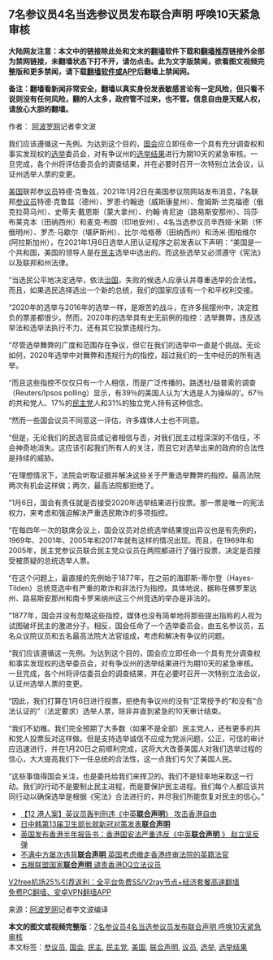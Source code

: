  <h2>7名参议员4名当选参议员发布联合声明 呼唤10天紧急审核</h2> <p class="notice"><b>大陆网友注意：本文中的链接除此处和文末的<a href="https://github.com/bannedbook/fanqiang" >翻墙</a>软件下载和<a href="https://github.com/killgcd/justmysocks/blob/master/README.md">翻墙推荐</a>链接外全部为禁网链接，未翻墙状态下打不开，请勿点击。此为文字版禁闻，欲看图文视频完整版和更多禁闻，请下载<a href="https://github.com/bannedbook/fanqiang">翻墙软件或APP</a>后翻墙上禁闻网。</p><p>备注：翻墙看新闻非常安全，翻墙以真实身份发表敏感言论有一定风险，但只看不说则没有任何风险，翻的人太多，政府管不过来，也不管。信息自由是天赋人权，请放心大胆的翻墙。</b></p>  <div class="entry"> <p>作者： <span class='wp_keywordlink_affiliate'><a href="https://www.aboluowang.com/" title="阿波罗网" target="_blank">阿波罗网</a></span>记者李文波</p> <p id="summary">我们应该遵循这一先例。为达到这个目的，<a href="https://www.bannedbook.org/bnews/tag/%e5%9b%bd%e4%bc%9a/" class="st_tag internal_tag" rel="tag" title="标签 国会 下的日志">国会</a>应立即任命一个具有充分调查权和事实发现权的<a href="https://www.bannedbook.org/bnews/tag/%e9%80%89%e4%b8%be/" class="st_tag internal_tag" rel="tag" title="标签 选举 下的日志">选举</a>委员会，对有争议州的<a href="https://www.bannedbook.org/bnews/tag/%E9%80%89%E4%B8%BE%E7%BB%93%E6%9E%9C/" class="st_tag internal_tag" rel="tag" title="标签 选举结果 下的日志">选举结果</a>进行为期10天的紧急审核。一旦完成，各个州将评估委员会的调查结果，并在必要时召开一次特别立法会议，认证州选举人票的变更。</p> <p><a href="https://www.bannedbook.org/bnews/tag/%e7%be%8e%e5%9b%bd/" class="st_tag internal_tag" rel="tag" title="标签 美国 下的日志">美国</a>联邦参<a href="https://www.bannedbook.org/bnews/tag/%e8%ae%ae%e5%91%98/" class="st_tag internal_tag" rel="tag" title="标签 议员 下的日志">议员</a>特德·克鲁兹，2021年1月2日在美国参议院网站发布消息，7名联邦<a href="https://www.bannedbook.org/bnews/tag/%e5%8f%82%e8%ae%ae%e5%91%98/" class="st_tag internal_tag" rel="tag" title="标签 参议员 下的日志">参议员</a>特德·克鲁兹（德州）、罗恩·约翰逊（威斯康星州）、詹姆斯·兰克福德（俄克拉荷马州）、史蒂夫·戴恩斯（蒙大拿州）、约翰·肯尼迪（路易斯安那州）、玛莎·布莱克本（田纳西州）和麦克·布朗（印地安州），4名当选参议员辛西娅·米斯（怀俄明州）、罗杰·马歇尔（堪萨斯州）、比尔·哈格蒂（田纳西州）和汤米·图柏维尔(阿拉斯加州），在2021年1月6日选举人团认证程序之前发表以下声明：“美国是一个共和国，美国的领导人是在<a href="https://www.bannedbook.org/bnews/tag/%e6%b0%91%e4%b8%bb/" class="st_tag internal_tag" rel="tag" title="标签 民主 下的日志">民主</a>选举中选出的。而这些选举又必须遵守《宪法》以及联邦和州法律。</p> <p>“当选民公平地决定选举，依法<span class='wp_keywordlink'><a href="https://www.bannedbook.org/forum24/topic8925.html" title="《治国大道》" target="_blank">治国</a></span>，失败的候选人应承认并尊重选举的合法性。而且，如果选民选择选出一个新的总统，我们的国家应该有一个和平权利交接。</p>  <p>“2020年的选举与2016年的选举一样，是艰苦的战斗，在许多摇摆州中，决定胜负的票差都很少。然而，2020年的选举具有史无前例的指控：选举舞弊，违反选举法和选举法执行不力，还有其它投票违规行为。</p> <p>“尽管选举舞弊的广度和范围存在争议，但它在我们的选举中一直是个挑战。无论如何，2020年选举中对舞弊和违规行为的指控，超过我们的一生中经历的所有选举。</p> <p>“而且这些指控不仅仅只有一个人相信，而是广泛传播的。路透社/益普索的调查（Reuters/Ipsos polling）显示，有39％的美国人认为&#8217;大选是人为操纵的&#8217;。67％的共和党人、17%的<a href="https://www.bannedbook.org/bnews/tag/%e6%b0%91%e4%b8%bb%e5%85%9a/" class="st_tag internal_tag" rel="tag" title="标签 民主党 下的日志">民主党</a>人和31%的独立党人持有这种信念。</p> <p>“然而一些国会议员不同意这一评估，许多媒体人士也不同意。</p>  <p>“但是，无论我们的民选官员或记者相信与否，对我们民主过程深深的不信任，不会神奇地消失。这应该引起我们所有人的关注，而且它对选举出来的政府的合法性是持续的威胁。</p> <p>“在理想情况下，法院会听取证据并解决这些关于严重选举舞弊的指控。最高法院两次有机会这样做；两次，最高法院都拒绝了。</p> <p>“1月6日，国会有责任就是否接受2020年选举结果进行投票。那一票是唯一的宪法权力，来考虑和强迫解决严重选民欺诈的多项指控。</p> <p>“在每四年一次的联席会议上，国会议员对总统选举结果提出异议也是有先例的，1969年、2001年、2005年和2017年就有这样的情况出现。而且，在1969年和2005年，民主党参议员联合民主党众议员在两院都进行了强行投票，决定是否接受被质疑的总统选举人票。</p>  <p>“在这个问题上，最直接的先例始于1877年，在之前的海耶斯-蒂尔登（Hayes-Tilden）总统竞选中有严重的欺诈和非法行为指控。具体地说，据称在佛罗里达州、路易斯安那州和南卡罗来纳州这三个州竞选的举办是非法的。</p> <p>“1877年，国会并没有忽略这些指控，媒体也没有简单地将那些提出指称的人视为试图破坏民主的激进分子。相反，国会任命了一个选举委员会，由五名参议员，五名众议院议员和五名最高法院大法官组成，考虑和解决有争议的问题。</p> <p>“我们应该遵循这一先例。为达到这个目的，国会应立即任命一个具有充分调查权和事实发现权的选举委员会，对有争议州的选举结果进行为期10天的紧急审核。一旦完成，各个州将评估委员会的调查结果，并在必要时召开一次特别立法会议，认证州选举人票的变更。</p> <p>“因此，我们打算在1月6日进行投票，拒绝有争议州的没有“正常授予的”和没有“合法认证的”（法定要求）选举人票，除非并直到紧急的10天审计结束。</p>  <p>“我们不幼稚。我们完全预期了大多数（如果不是全部）民主党人，还有更多的共和党人投票反对这样做。但是支持选举诚信不应成为党派问题，公正，可信的审计应迅速进行，并在1月20日之前顺利完成，这将大大改善美国人对我们选举过程的信心，大大提高我们下一任总统的合法性，这一点我们亏欠了美国人民。</p> <p>“这些事值得国会关注，也是委托给我们来捍卫的。我们不是轻率地采取这一行动。我们的行动不是要制止民主进程，而是要保护民主进程。我们每个人都应该共同行动以确保选举是根据《宪法》合法进行的，并尽我们所能恢复对民主的信心。”</p> <ul class='op-related-articles' title='相关阅读'> <li><a href='https://www.bannedbook.org/bnews/comments/20201231/1458564.html' target='_blank'>【12 港人案】英议员轰判刑违《中英<b>联合声明</b>》 攻击香港自由</a></li> <li><a href='https://www.bannedbook.org/bnews/headline/20201213/1447071.html' target='_blank'>日中韩第13届卫生部长就新冠对策发表<b>联合声明</b></a></li> <li><a href='https://www.bannedbook.org/bnews/headline/20201124/1436379.html' target='_blank'>英国发布香港半年报告书：香港国安法严重违反《中英<b>联合声明</b> 》 赵立坚反弹</a></li> <li><a href='https://www.bannedbook.org/bnews/cnnews/hknews/20201124/1436293.html' target='_blank'>不满中方屡次违背<b>联合声明</b> 英国考虑撤走香港终审法院的英籍法官</a></li> <li><a href='https://www.bannedbook.org/bnews/bannedvideo/20201120/1433765.html' target='_blank'>五眼联盟国家<b>联合声明</b> 谴责香港DQ立法议员</a></li> </ul> <p class="texttj"> <a href="https://github.com/bannedbook/fanqiang/wiki/V2ray%E6%9C%BA%E5%9C%BA" target="_blank">V2free机场25%引荐返利：全平台免费SS/V2ray节点+经济套餐高速翻墙</a><br/> <a href="https://github.com/bannedbook/fanqiang/wiki/%E7%A6%81%E9%97%BB%E7%BD%91%E5%AE%89%E5%8D%93%E7%BF%BB%E5%A2%99%E6%96%B0%E9%97%BBAPP" target="_blank">免费PC翻墙、安卓VPN翻墙APP</a></p><p> 来源：<a href="https://www.aboluowang.com/2021/0103/1541163.html" target="_blank">阿波罗网</a>记者李文波编译 </p><a name='sharetosocial'></a>       <div><b>本文的图文或视频完整版</b>：<a href='https://www.bannedbook.org/bnews/topimagenews/20210103/1459936.html'>7名参议员4名当选参议员发布联合声明 呼唤10天紧急审核</a></div>  </div><!--END ENTRY--> <div class="postfooter"> <div>本文标签：<a href="https://www.bannedbook.org/bnews/tag/%e5%8f%82%e8%ae%ae%e5%91%98/" rel="tag">参议员</a>, <a href="https://www.bannedbook.org/bnews/tag/%e5%9b%bd%e4%bc%9a/" rel="tag">国会</a>, <a href="https://www.bannedbook.org/bnews/tag/%e6%b0%91%e4%b8%bb/" rel="tag">民主</a>, <a href="https://www.bannedbook.org/bnews/tag/%e6%b0%91%e4%b8%bb%e5%85%9a/" rel="tag">民主党</a>, <a href="https://www.bannedbook.org/bnews/tag/%e7%be%8e%e5%9b%bd/" rel="tag">美国</a>, <a href="https://www.bannedbook.org/bnews/tag/%E8%81%94%E5%90%88%E5%A3%B0%E6%98%8E/" rel="tag">联合声明</a>, <a href="https://www.bannedbook.org/bnews/tag/%e8%ae%ae%e5%91%98/" rel="tag">议员</a>, <a href="https://www.bannedbook.org/bnews/tag/%e9%80%89%e4%b8%be/" rel="tag">选举</a>, <a href="https://www.bannedbook.org/bnews/tag/%E9%80%89%E4%B8%BE%E7%BB%93%E6%9E%9C/" rel="tag">选举结果</a></div>  </div><!--END POSTFOOTER--> 